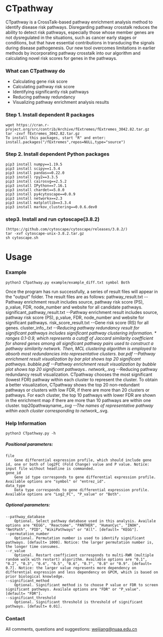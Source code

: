 # CTpathway
CTpathway is a CrossTalk-based pathway enrichment analysis method to identify disease risk pathways. Disregarding pathway crosstalk reduces the ability to detect risk pathways, especially those whose member genes are not dysregulated in the situations, such as cancer early stages or conditions, but that have essential contributions in transducing the signals during disease pathogenesis. Our new tool overcomes limitations in earlier methods by incorporating pathway crosstalk into our algorithm and calculating novel risk scores for genes in the pathways.

###	What can CTpathway do
* Calculating gene risk score
* Calculating pathway risk score
* Identifying significantly risk pathways
* Reducing pathway redundancy
* Visualizing pathway enrichment analysis results

### **Step 1. Install dependent R packages**

```
wget https://cran.r-project.org/src/contrib/Archive/fExtremes/fExtremes_3042.82.tar.gz
tar -zxvf fExtremes_3042.82.tar.gz
To install this packages, start "R" and enter:
install.packages("/fExtremes",repos=NULL,type="source")
```

### **Step 2. Install dependent Python packages**
```
pip3 install numpy==1.19.5
pip3 install scipy==1.5.4
pip3 install pandas==0.22.0
pip3 install rpy2==3.3.5
pip3 install cairosvg==2.5.2
pip3 install IPython==7.16.1
pip3 install chardet==5.0.0
pip3 install py4cytoscape==0.0.9
pip3 install networkx==2.3
pip3 install matplotlib==3.3.4
pip3 install markov_clustering==0.0.6.dev0
```

### **step3. Install and run cytoscape(3.8.2)**
```
(https://github.com/cytoscape/cytoscape/releases/3.8.2/)
tar -xvf cytoscape-unix-3.8.2.tar.gz
sh cytoscape.sh
```

# Usage
### Example

```
python3 CTpathway.py example/example_diff.txt symbol Both
```

Once the program has run successfully, a series of result files will appear in the "output" folder. The result files are as follows:
	pathway_result.txt --Pathway enrichment result includes source, pathway risk score (PS), p_value, FDR, node_number and website for all candidate pathways.
	significant_pathway_result.txt --Pathway enrichment result includes source, pathway risk score (PS), p_value, FDR, node_number and website for significant pathways.
	risk_score_result.txt --Gene risk score (RS) for all genes.
	cluster_info_*.txt --Reducing pathway redundancy result for significant pathways includes significant pathway clustering information. * ranges 0.1-0.9, which represents a cutoff of Jaccard similarity coefficient for shared genes among all significant pathway pairs used to construct a pathway similarity network. Then, MCL clustering algorithm is employed to absorb most redundancies into representative clusters.
	bar.pdf --Pathway enrichment result visualization by bar plot shows top 20 significant pathways.
	bubble.pdf --Pathway enrichment result visualization by bubble plot shows top 20 significant pathways..
	network_*.svg --Reducing pathway redundancy result visualization. CTpathway chooses the most significant (lowest FDR) pathway within each cluster to represent the cluster. To obtain a better visualization, CTpathway shows the top 20 non-redundant pathways or clusters with low FDR, if there are more than 20 clusters or pathways. For each cluster, the top 10 pathways with lower FDR are shown in the enrichment map if there are more than 10 pathways are within one cluster.
	top20pathwayname_*.svg --The names of representative pathway within each cluster corresponding to network_*.svg.

### Help Information
```
python3 CTpathway.py -h
```

##### **Positional parameters:**
```
file
	Gene differential expression profile, which should include gene id, one or both of log2FC (Fold Change) value and P value. Notice: input file without headline is commanded.
gene_id
	Gene id type corresponds to gene differential expression profile. Available options are "symbol" or "entrez_id".
data_type
	Data type corresponds to gene differential expression profile. Available options are "Log2_FC", "P_value" or "Both".
```

##### **Optional parameters:**
```
--pathway_database
	Optional. Select pathway database used in this analysis. Availale options are "KEGG", "Reactome", "PANTHER", "HumanCyc", "INOH", "NetPath", "PID", "WikiPathways" or "All". [default= "KEGG"].
--permutation_number
	Optional. Permutation number is used to identify significant pathways. [default= 1000]. Notice: the larger permutation number is, the longer time consumes.
--r_value
	Optional. Restart coefficient corresponds to multi-RWR (multiple random walk with restart) algorithm. Available options are "0.1", "0.2", "0.3", "0.4", "0.5", "0.6", "0.7", "0.8" or "0.9". [default= 0.7]. Notice: the larger value represents more dependency on differential expression and less dependency on GPCM, which is based on prior biological knowledge.
--significant_method
	Optional. Significant method is to choose P value or FDR to screen significant pathways. Availale options are "FDR" or "P_value". [default= "FDR"].
--significant_threshold
	Optional. Significant threshold is threshold of significant pathways. [default= 0.01].
```	
	
### Contact	
All comments, questions and suggestions: weijiang@nuaa.edu.cn		
